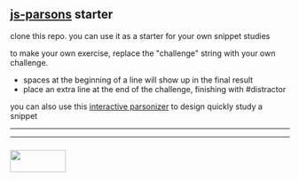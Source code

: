 ## [js-parsons](https://js-parsons.github.io) starter

clone this repo.  you can use it as a starter for your own snippet studies

to make your own exercise, replace the "challenge" string with your own challenge.  
* spaces at the beginning of a line will show up in the final result
* place an extra line at the end of the challenge, finishing with #distractor


you can also use this [interactive parsonizer](https://elewa-academy.github.io/parsons/) to design quickly study a snippet

___
___
### <a href="http://elewa.education/blog" target="_blank"><img src="https://user-images.githubusercontent.com/18554853/34921062-506450ae-f97d-11e7-875f-6feeb26ad72d.png" width="100" height="40"/></a>